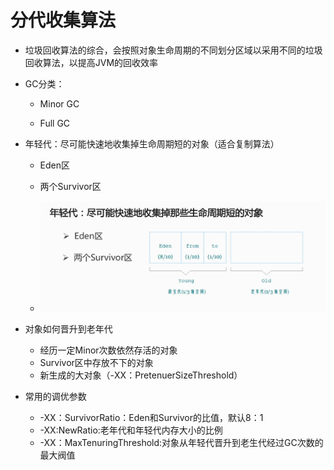 # 分代收集算法

* 垃圾回收算法的综合，会按照对象生命周期的不同划分区域以采用不同的垃圾回收算法，以提高JVM的回收效率
* GC分类：

  * Minor GC

  * Full GC

* 年轻代：尽可能快速地收集掉生命周期短的对象（适合复制算法）

  * Eden区

  * 两个Survivor区

  * ![](/分代/1.png)

* 对象如何晋升到老年代

  * 经历一定Minor次数依然存活的对象
  * Survivor区中存放不下的对象
  * 新生成的大对象（-XX：PretenuerSizeThreshold）

* 常用的调优参数

  * -XX：SurvivorRatio：Eden和Survivor的比值，默认8：1
  * -XX:NewRatio:老年代和年轻代内存大小的比例
  * -XX：MaxTenuringThreshold:对象从年轻代晋升到老生代经过GC次数的最大阀值



